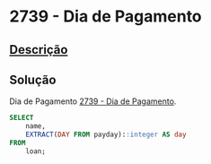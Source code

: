 # 2739 - Dia de Pagamento

## [Descrição](https://judge.beecrowd.com/pt/problems/view/2739)

## Solução

Dia de Pagamento [2739 - Dia de Pagamento](../2739/README.md).

```sql
SELECT
    name,
    EXTRACT(DAY FROM payday)::integer AS day
FROM
    loan;
```

